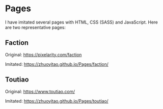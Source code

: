 # Pages
I have imitated several pages with HTML, CSS (SASS) and JavaScript. Here are two representative pages:
## Faction
Original: https://pixelarity.com/faction 

Imitated: https://zhuoyitao.github.io/Pages/faction/

## Toutiao
Original: https://www.toutiao.com/ 

Imitated: https://zhuoyitao.github.io/Pages/toutiao/ 
